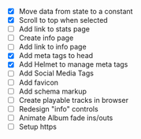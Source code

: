- [x] Move data from state to a constant
- [x] Scroll to top when selected
- [ ] Add link to stats page
- [ ] Create info page
- [ ] Add link to info page
- [x] Add meta tags to head
- [x] Add Helmet to manage meta tags
- [ ] Add Social Media Tags
- [ ] Add favicon
- [ ] Add schema markup
- [ ] Create playable tracks in browser
- [ ] Redesign "info" controls
- [ ] Animate Album fade ins/outs
- [ ] Setup https
